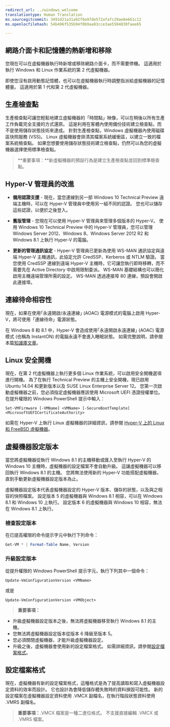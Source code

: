 ```yaml
---
redirect_url: ../windows_welcome
translationtype: Human Translation
ms.sourcegitcommit: 3491d21a31a92f0a97de572afafc29ae8e661c12
ms.openlocfilehash: 54b496f535b94f0b9aa83cce3ae5504830faee65

---
```


## 網路介面卡和記憶體的熱新增和移除

您現在可以在虛擬機器執行時新增或移除網路介面卡，而不需要停機。 這適用於執行 Windows 和 Linux 作業系統的第 2 代虛擬機器。 

即使您沒有啟用動態記憶體，也可以在虛擬機器執行時調整指派給虛擬機器的記憶體量。 這適用於第 1 代和第 2 代虛擬機器。

## 生產檢查點

生產檢查點可讓您輕鬆地建立虛擬機器的「時間點」映像，可以在稍後以所有生產工作負載完全支援的方式還原。 這是利用在客體內使用備份技術建立檢查點，而不是使用儲存狀態技術來達成。 針對生產檢查點，Windows 虛擬機器內使用磁碟區快照服務 (VSS)。 Linux 虛擬機器會排清其檔案系統緩衝區，以建立一致的檔案系統檢查點。 如果您想要使用儲存狀態技術建立檢查點，仍然可以為您的虛擬機器選擇使用標準檢查點。 


> **重要事項：**新虛擬機器的預設行為是建立生產檢查點並回到標準檢查點。 
 

## Hyper-V 管理員的改進

- **備用認證支援** - 現在，當您連線到另一部 Windows 10 Technical Preview 遠端主機時，可以在 Hyper-V 管理員中使用另一組不同的認證。 您也可以儲存這些認證，以便於之後登入。 

- **舊版管理** - 您現在可以使用 Hyper-V 管理員來管理多個版本的 Hyper-V。 使用 Windows 10 Technical Preview 中的 Hyper-V 管理員，您可以管理 Windows Server 2012、Windows 8、Windows Server 2012 R2 和 Windows 8.1 上執行 Hyper-V 的電腦。

- **更新的管理通訊協定** - Hyper-V 管理員已更新為使用 WS-MAN 通訊協定與遠端 Hyper-V 主機通訊，此協定允許 CredSSP、Kerberos 或 NTLM 驗證。 當您使用 CredSSP 連線到遠端 Hyper-V 主機時，它可讓您執行即時移轉，而不需要先在 Active Directory 中啟用限制委派。 WS-MAN 基礎結構也可以簡化啟用主機遠端管理所需的設定。 WS-MAN 透過連接埠 80 連線，預設會開啟此連接埠。


## 連線待命相容性 

現在，如果在使用｢永遠開啟/永遠連線｣ (AOAC) 電源模式的電腦上啟用 Hyper-V，將可使用「連線待命」電源狀態。

在 Windows 8 和 8.1 中，Hyper-V 會造成使用｢永遠開啟永遠連線｣ (AOAC) 電源模式 (也稱為 InstantON) 的電腦永遠不會進入睡眠狀態。 如需完整說明，請參閱本篇[知識庫文章](
https://support.microsoft.com/en-us/kb/2973536)。


## Linux 安全開機 

現在，在第 2 代虛擬機器上執行更多個 Linux 作業系統，可以啟用安全開機選項進行開機。  為了在執行 Technical Preview 的主機上安全開機，現已啟用 Ubuntu 14.04 和更新版本以及 SUSE Linux Enterprise Server 12。 您第一次啟動虛擬機器之前，您必須指定虛擬機器應該使用 Microsoft UEFI 憑證授權單位。  在提升權限的 Windows PowerShell 提示中輸入：

    Set-VMFirmware [-VMName] <VMName> [-SecureBootTemplate] <MicrosoftUEFICertificateAuthority>

如需在 Hyper-V 上執行 Linux 虛擬機器的詳細資訊，請參閱 [Hyper-V 上的 Linux 和 FreeBSD 虛擬機器](http://technet.microsoft.com/library/dn531030.aspx)。
 
 
## 虛擬機器設定版本

當您將虛擬機器從執行 Windows 8.1 的主機移動或匯入至執行 Hyper-V 的 Windows 10 主機時，虛擬機器的設定檔案不會自動升級。 這讓虛擬機器可以移回執行 Windows 8.1 的主機。 您將無法使用新的 Hyper-V 功能搭配虛擬機器，直到手動更新虛擬機器設定版本為止。 

虛擬機器設定版本代表虛擬機器設定的 Hyper-V 版本、儲存的狀態，以及與之相容的快照檔案。 設定版本 5 的虛擬機器與 Windows 8.1 相容，可以在 Windows 8.1 和 Windows 10 上執行。 設定版本 6 的虛擬機器與 Windows 10 相容，無法在 Windows 8.1 上執行。

### 檢查設定版本

在已提高權限的命令提示字元中執行下列命令：

``` PowerShell
Get-VM * | Format-Table Name, Version
```

### 升級設定版本 

從提升權限的 Windows PowerShell 提示字元，執行下列其中一個命令：

``` 
Update-VmConfigurationVersion <VMName>
```

或是

``` 
Update-VmConfigurationVersion <VMObject>
```

> **重要事項：**
>
- 升級虛擬機器設定版本之後，無法將虛擬機器移至執行 Windows 8.1 的主機。
- 您無法將虛擬機器設定版本從版本 6 降級至版本 5。
- 您必須關閉虛擬機器，才能升級虛擬機器設定。
- 升級之後，虛擬機器會使用新的設定檔案格式。 如需詳細資訊，請參閱[設定檔案格式](#configuration-file-format)。


## <a name="configuration-file-format"></a>設定檔案格式

現在，虛擬機器有新的設定檔案格式，這種格式是為了提高讀取和寫入虛擬機器設定資料的效率而設計。 它也設計為會降低儲存體失敗時的資料損毀可能性。 新的設定檔案在虛擬機器設定資料使用 .VMCX 副檔名，在執行階段狀態資料使用 .VMRS 副檔名。 

> **重要事項：**.VMCX 檔案是一種二進位格式。 不支援直接編輯 .VMCX 或 .VMRS 檔案。


<!--HONumber=Jun16_HO4-->


